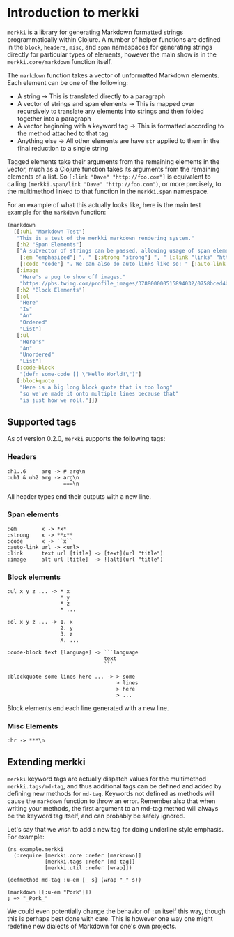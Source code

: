 # Introduction to merkki

`merkki` is a library for generating Markdown formatted strings programmatically within Clojure. A number of helper functions are defined in the `block`, `headers`, `misc`, and `span` namespaces for generating strings directly for particular types of elements, however the main show is in the `merkki.core/markdown` function itself.

The `markdown` function takes a vector of unformatted Markdown elements. Each element can be one of the following:

* A string -> This is translated directly to a paragraph
* A vector of strings and span elements -> This is mapped over recursively to translate any elements into strings and then folded together into a paragraph
* A vector beginning with a keyword tag -> This is formatted according to the method attached to that tag
* Anything else -> All other elements are have `str` applied to them in the final reduction to a single string

Tagged elements take their arguments from the remaining elements in the vector, much as a Clojure function takes its arguments from the remaining elements of a list. So `[:link "Dave" "http://foo.com"]` is equivalent to calling `(merkki.span/link "Dave" "http://foo.com")`, or more precisely, to the multimethod linked to that function in the `merkki.span` namespace.

For an example of what this actually looks like, here is the main test example for the `markdown` function:

```clj
(markdown
  [[:uh1 "Markdown Test"]
   "This is a test of the merkki markdown rendering system."
   [:h2 "Span Elements"]
   ["A subvector of strings can be passed, allowing usage of span elements like "
    [:em "emphasized"] ", " [:strong "strong"] ", " [:link "links" "http://www.google.com"] ", and "
    [:code "code"] ". We can also do auto-links like so: " [:auto-link "http://www.github.com/jarcane/merkki"] "."]
   [:image
    "Here's a pug to show off images."
    "https://pbs.twimg.com/profile_images/378800000515894032/0758bced4b2f071fbf9916e15d28e7a8.jpeg"]
   [:h2 "Block Elements"]
   [:ol
    "Here"
    "Is"
    "An"
    "Ordered"
    "List"]
   [:ul
    "Here's"
    "An"
    "Unordered"
    "List"]
   [:code-block
    "(defn some-code [] \"Hello World!\")"]
   [:blockquote
    "Here is a big long block quote that is too long"
    "so we've made it onto multiple lines because that"
    "is just how we roll."]])
```

## Supported tags

As of version 0.2.0, `merkki` supports the following tags:

### Headers

```
:h1..6     arg -> # arg\n
:uh1 & uh2 arg -> arg\n
                  ===\n
```

All header types end their outputs with a new line.

### Span elements

```
:em        x -> *x*
:strong    x -> **x**
:code      x -> ``x``
:auto-link url -> <url>
:link      text url [title] -> [text](url "title")
:image     alt url [title]  -> ![alt](url "title")
```

### Block elements

```
:ul x y z ... -> * x
                 * y
                 * z
                 * ...
                 
:ol x y z ... -> 1. x
                 2. y
                 3. z
                 X. ...
                 
:code-block text [language] -> ```language
                               text
                               ```
                               
:blockquote some lines here ... -> > some
                                   > lines
                                   > here
                                   > ...

```

Block elements end each line generated with a new line.

### Misc Elements

```
:hr -> ***\n
```

## Extending merkki

`merkki` keyword tags are actually dispatch values for the multimethod `merkki.tags/md-tag`, and thus additional tags can be defined and added by defining new methods for `md-tag`. Keywords not defined as methods will cause the `markdown` function to throw an error. Remember also that when writing your methods, the first argument to an md-tag method will always be the keyword tag itself, and can probably be safely ignored.

Let's say that we wish to add a new tag for doing underline style emphasis. For example:

```
(ns example.merkki
  (:require [merkki.core :refer [markdown]]
            [merkki.tags :refer [md-tag]]
            [merkki.util :refer [wrap]])

(defmethod md-tag :u-em [_ s] (wrap "_" s))

(markdown [[:u-em "Pork"]])
; => "_Pork_"
```

We could even potentially change the behavior of `:em` itself this way, though this is perhaps best done with care. This is however one way one might redefine new dialects of Markdown for one's own projects. 
